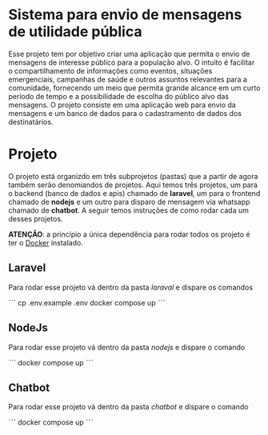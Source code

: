 # Sistema para envio de mensagens de utilidade pública

Esse projeto tem por objetivo criar uma aplicação que permita o envio de mensagens de interesse público para a população alvo. O intuito é facilitar o compartilhamento de informações como eventos, situações emergenciais, campanhas de saúde e outros assuntos relevantes para a comunidade, fornecendo um meio que permita grande alcance em um curto período de tempo e a possibilidade de escolha do público alvo das mensagens.
O projeto consiste em uma aplicação web para envio da mensagens e um banco de dados para o cadastramento de dados dos destinatários. 

# Projeto
O projeto está organizdo em três subprojetos (pastas) que a partir de agora também serão denomiandos de projetos. Aqui temos três projetos, um para o backend (banco de dados e apis) chamado de **laravel**, um para o frontend chamado de **nodejs** e um outro para disparo de mensagem via whatsapp chamado de **chatbot**. A seguir temos instruções de como rodar cada um desses projetos. 

**ATENÇÃO**: a princípio a única dependência para rodar todos os projeto é ter o [Docker](https://www.docker.com/) instalado.

## Laravel
Para rodar esse projeto vá dentro da pasta *laraval* e dispare os comandos

ˋˋˋ
cp .env.example .env
docker compose up
ˋˋˋ

## NodeJs
Para rodar esse projeto vá dentro da pasta *nodejs* e dispare o comando

ˋˋˋ
docker compose up
ˋˋˋ

## Chatbot
Para rodar esse projeto vá dentro da pasta *chatbot* e dispare o comando

ˋˋˋ
docker compose up
ˋˋˋ
